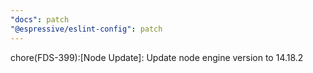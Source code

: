 ```yaml
---
"docs": patch
"@espressive/eslint-config": patch
---
```


chore(FDS-399):[Node Update]: Update node engine version to 14.18.2
